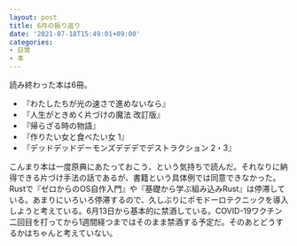 ```yaml
---
layout: post
title: 6月の振り返り
date: '2021-07-18T15:49:01+09:00'
categories:
- 日常
- 本
---
```


読み終わった本は6冊。

* 『わたしたちが光の速さで進めないなら』
* 『人生がときめく片づけの魔法 改訂版』
* 『帰らざる時の物語』
* 『作りたい女と食べたい女 1』
* 『デッドデッドデーモンズデデデでデストラクション 2・3』

こんまり本は一度原典にあたっておこう、という気持ちで読んだ。それなりに納得できる片づけ手法の話であるが、書籍という具体例では同意できなかった。Rustで『ゼロからのOS自作入門』や『基礎から学ぶ組み込みRust』は停滞している。あまりにいろいろ停滞するので、久しぶりにポモドーロテクニックを導入しようと考えている。6月13日から基本的に禁酒している。COVID-19ワクチン二回目を打ってから1週間経つまではそのまま禁酒する予定だ。そのあとどうするかはちゃんと考えていない。

